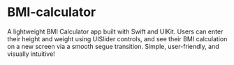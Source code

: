 # BMI-calculator
A lightweight BMI Calculator app built with Swift and UIKit. Users can enter their height and weight using UISlider controls, and see their BMI calculation on a new screen via a smooth segue transition. Simple, user-friendly, and visually intuitive!
